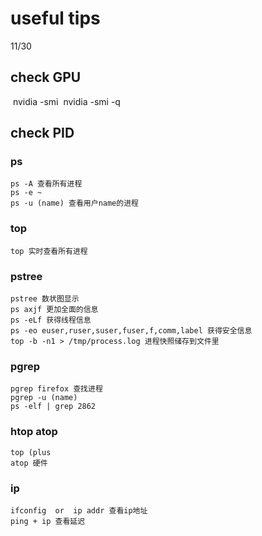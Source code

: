 # useful tips
11/30
## check GPU
​		nvidia -smi 
​		nvidia -smi -q
 

## check PID

### ps
    ps -A 查看所有进程
    ps -e ~
    ps -u (name) 查看用户name的进程

### top
    top 实时查看所有进程

### pstree
    pstree 数状图显示
    ps axjf 更加全面的信息
    ps -eLf 获得线程信息
    ps -eo euser,ruser,suser,fuser,f,comm,label 获得安全信息
    top -b -n1 > /tmp/process.log 进程快照储存到文件里
    
### pgrep
    pgrep firefox 查找进程
    pgrep -u (name) 
    ps -elf | grep 2862

### htop atop
    top (plus
    atop 硬件

### ip
    ifconfig  or  ip addr 查看ip地址
    ping + ip 查看延迟
